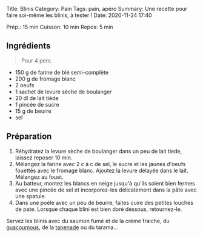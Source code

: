 Title: Blinis
Category: Pain
Tags: pain, apéro
Summary: Une recette pour faire soi-même les blinis, à tester !
Date:  2020-11-24 17:40

Prép.: 15 min
Cuisson: 10 min
Repos: 5 min

## Ingrédients
> Pour 4 pers.

- 150 g de farine de blé semi-complète
- 200 g de fromage blanc
- 2 oeufs
- 1 sachet de levure sèche de boulanger
- 20 dl de lait tiède
- 1 pincée de sucre
- 15 g de beurre
- sel

## Préparation
1. Réhydratez la levure sèche de boulanger dans un peu de lait tiede, laissez reposer 10 min.
2. Mélangez la farine avec 2 c à c de sel, le sucre et les jaunes d'oeufs fouettés avec le fromage blanc. Ajoutez la levure délayée dans le lait. Mélangez au fouet.
3. Au batteur, montez les blancs en neige jusqu'à qu'ils soient bien fermes avec une pincée de sel et incorporez-les délicatement dans la pâte avec une spatule.
4. Dans une poéle avec un peu de beurre, faites cuire des petites louches de pate. Lorsque chaque blini est bien doré dessous, retournez-le.

Servez les blinis avec du saumon fumé et de la crème fraiche, du [guacoumous]({filename}/apéro/guacoumous.md), de la [tapenade]({filename}/apéro/tapenade-verte.md) ou du tarama...
